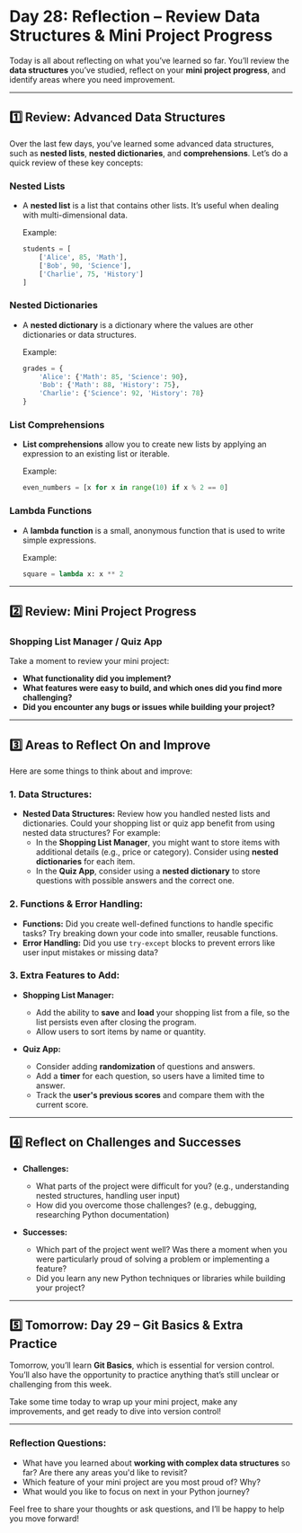 # **Day 28: Reflection – Review Data Structures & Mini Project Progress**

Today is all about reflecting on what you’ve learned so far. You’ll review the **data structures** you’ve studied, reflect on your **mini project progress**, and identify areas where you need improvement.

---

## **1️⃣ Review: Advanced Data Structures**

Over the last few days, you’ve learned some advanced data structures, such as **nested lists**, **nested dictionaries**, and **comprehensions**. Let’s do a quick review of these key concepts:

### **Nested Lists**
- A **nested list** is a list that contains other lists. It’s useful when dealing with multi-dimensional data.
  
  Example:
  ```python
  students = [
      ['Alice', 85, 'Math'],
      ['Bob', 90, 'Science'],
      ['Charlie', 75, 'History']
  ]
  ```

### **Nested Dictionaries**
- A **nested dictionary** is a dictionary where the values are other dictionaries or data structures.
  
  Example:
  ```python
  grades = {
      'Alice': {'Math': 85, 'Science': 90},
      'Bob': {'Math': 88, 'History': 75},
      'Charlie': {'Science': 92, 'History': 78}
  }
  ```

### **List Comprehensions**
- **List comprehensions** allow you to create new lists by applying an expression to an existing list or iterable.
  
  Example:
  ```python
  even_numbers = [x for x in range(10) if x % 2 == 0]
  ```

### **Lambda Functions**
- A **lambda function** is a small, anonymous function that is used to write simple expressions.
  
  Example:
  ```python
  square = lambda x: x ** 2
  ```

---

## **2️⃣ Review: Mini Project Progress**

### **Shopping List Manager / Quiz App**

Take a moment to review your mini project:

- **What functionality did you implement?**
- **What features were easy to build, and which ones did you find more challenging?**
- **Did you encounter any bugs or issues while building your project?**

---

## **3️⃣ Areas to Reflect On and Improve**

Here are some things to think about and improve:

### **1. Data Structures:**
- **Nested Data Structures:** Review how you handled nested lists and dictionaries. Could your shopping list or quiz app benefit from using nested data structures? For example:
  - In the **Shopping List Manager**, you might want to store items with additional details (e.g., price or category). Consider using **nested dictionaries** for each item.
  - In the **Quiz App**, consider using a **nested dictionary** to store questions with possible answers and the correct one.

### **2. Functions & Error Handling:**
- **Functions:** Did you create well-defined functions to handle specific tasks? Try breaking down your code into smaller, reusable functions.
- **Error Handling:** Did you use `try-except` blocks to prevent errors like user input mistakes or missing data?

### **3. Extra Features to Add:**
- **Shopping List Manager:**
  - Add the ability to **save** and **load** your shopping list from a file, so the list persists even after closing the program.
  - Allow users to sort items by name or quantity.
  
- **Quiz App:**
  - Consider adding **randomization** of questions and answers.
  - Add a **timer** for each question, so users have a limited time to answer.
  - Track the **user's previous scores** and compare them with the current score.

---

## **4️⃣ Reflect on Challenges and Successes**

- **Challenges:**
  - What parts of the project were difficult for you? (e.g., understanding nested structures, handling user input)
  - How did you overcome those challenges? (e.g., debugging, researching Python documentation)

- **Successes:**
  - Which part of the project went well? Was there a moment when you were particularly proud of solving a problem or implementing a feature?
  - Did you learn any new Python techniques or libraries while building your project?

---

## **5️⃣ Tomorrow: Day 29 – Git Basics & Extra Practice**

Tomorrow, you’ll learn **Git Basics**, which is essential for version control. You’ll also have the opportunity to practice anything that’s still unclear or challenging from this week.

Take some time today to wrap up your mini project, make any improvements, and get ready to dive into version control!

---

### **Reflection Questions:**
- What have you learned about **working with complex data structures** so far? Are there any areas you'd like to revisit?
- Which feature of your mini project are you most proud of? Why?
- What would you like to focus on next in your Python journey?

Feel free to share your thoughts or ask questions, and I’ll be happy to help you move forward!